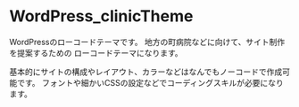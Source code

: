 # WordPress_clinicTheme

WordPressのローコードテーマです。
地方の町病院などに向けて、サイト制作を提案するための
ローコードテーマになります。

基本的にサイトの構成やレイアウト、カラーなどはなんでもノーコードで作成可能です。
フォントや細かいCSSの設定などでコーディングスキルが必要になります。